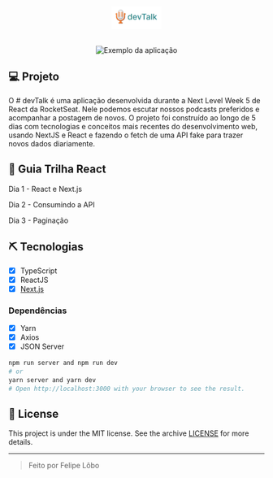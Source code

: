 <div align="center">
    <img width=20% src="/public/podcast.png">
</div>


<div align="center" >
<img src="https://i.imgur.com/vfVNR7r.png" alt="Exemplo da aplicação" style="margin-top: 30px">
</div>

## 💻 Projeto
O # devTalk é uma aplicação desenvolvida durante a Next Level Week 5 de React da RocketSeat. Nele podemos escutar nossos podcasts preferidos e acompanhar a postagem de novos. O projeto foi construído ao longo de 5 dias com tecnologias e conceitos mais recentes do desenvolvimento web, usando NextJS e React e fazendo o fetch de uma API fake para trazer novos dados diariamente.

## 📜 Guia Trilha React
<div>
<p>Dia 1 - React e Next.js  </p> 
<p>Dia 2 - Consumindo a API</p> 
<p>Dia 3 - Paginação </p> 
</div>
 
## ⛏ Tecnologias
- [X] TypeScript
- [X] ReactJS
- [X] [Next.js](https://nextjs.org/docs)
### Dependências
- [X] Yarn
- [X] Axios
- [X] JSON Server

```bash
npm run server and npm run dev
# or
yarn server and yarn dev
# Open http://localhost:3000 with your browser to see the result.
```

## 📝 License

This project is under the MIT license. See the archive [LICENSE](LICENSE.md) for more details.

---
<blockquote>
    Feito por Felipe Lôbo
</blockquote>
